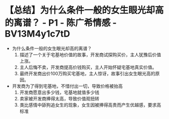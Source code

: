 # 【总结】为什么条件一般的女生眼光却高的离谱？ - P1 - 陈广希情感 - BV13M4y1c7tD

-   为什么条件一般的女生眼光却高的离谱？
    1.  描述了一个关于宅基地价值的故事，开发商试探购买价，主人犹豫后价值上涨。
    2.  主人后悔不卖，开发商提高价钱购买，主人开始怀疑宅基地真实价值。
    3.  最终开发商出价100万购买宅基地，主人惊讶，故事引出女生眼光高的原因。
-   开发商为了得到宅基地，不惜付出一切，导致价格被抬高
    1.  开发商愿意出多少钱，宅基地就值多少钱
    2.  卖家被开发商捧得太高，导致价值观扭转
    3.  类比感情中舔狗追女生的现象，女生因被捧得高贵而产生优越感，要求高标准